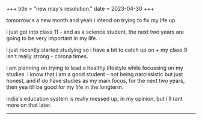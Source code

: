 +++
title = "new may's resolution."
date = 2023-04-30
+++

tomorrow's a new month and yeah i intend on trying to fix my life up. 

i just got into class 11 - and as a science student, the next two years are going to be very important in my life.

i just recently started studying so i have a bit to catch up on + my class 9 isn't really strong - corona times.

i am planning on trying to lead a healthy lifestyle while focussing on my studies. i know that i am a good student - not being narcissistic but just honest, and if do have studies as my main focus, for the next two years, then yea itll be good for my life in the longterm.

india's education system is really messed up, in my opinion, but i'll rant more on that later. 

---